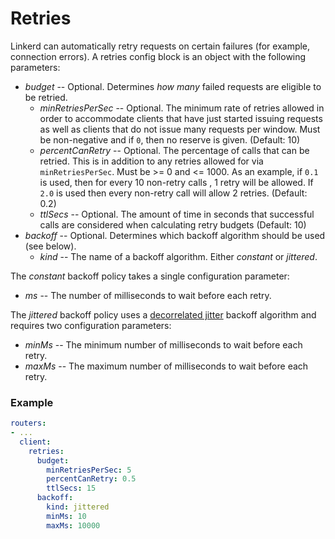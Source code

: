 # Retries





Linkerd can automatically retry requests on certain failures (for example,
connection errors).  A retries config block is an object with the following
parameters:

* *budget* -- Optional. Determines _how many_ failed requests are
  eligible to be retried.
  * *minRetriesPerSec* -- Optional. The minimum rate of retries
    allowed in order to accommodate clients that have just started
    issuing requests as well as clients that do not issue many
    requests per window. Must be non-negative and if `0`, then no
    reserve is given. (Default: 10)
  * *percentCanRetry* -- Optional. The percentage of calls that can
    be retried. This is in addition to any retries allowed for via
    `minRetriesPerSec`.  Must be >= 0 and <= 1000. As an example, if
    `0.1` is used, then for every 10 non-retry calls , 1 retry will
    be allowed. If `2.0` is used then every non-retry call will
    allow 2 retries. (Default: 0.2)
  * *ttlSecs* -- Optional. The amount of time in seconds that
    successful calls are considered when calculating retry budgets
    (Default: 10)
* *backoff* -- Optional. Determines which backoff algorithm should
be used (see below).
  * *kind* -- The name of a backoff algorithm. Either _constant_ or
    _jittered_.

The _constant_ backoff policy takes a single configuration parameter:
* _ms_ -- The number of milliseconds to wait before each retry.

The _jittered_ backoff policy uses a
[decorrelated jitter](http://www.awsarchitectureblog.com/2015/03/backoff.html)
backoff algorithm and requires two configuration parameters:
* _minMs_ -- The minimum number of milliseconds to wait before each retry.
* _maxMs_ -- The maximum number of milliseconds to wait before each retry.

### Example

```yaml
routers:
- ...
  client:
    retries:
      budget:
        minRetriesPerSec: 5
        percentCanRetry: 0.5
        ttlSecs: 15
      backoff:
        kind: jittered
        minMs: 10
        maxMs: 10000
```
